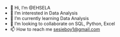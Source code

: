 - 👋 Hi, I’m @EHSELA
- 👀 I’m interested in Data Analysis 
- 🌱 I’m currently learning Data Analysis
- 💞️ I’m looking to collaborate on SQL, Python, Excel
- 📫 How to reach me sesieboy1@gmail.com

<!---
EHSELA/EHSELA is a ✨ special ✨ repository because its `README.md` (this file) appears on your GitHub profile.
You can click the Preview link to take a look at your changes.
--->
